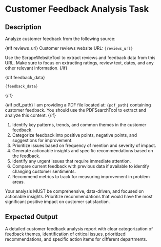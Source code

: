 # Customer Feedback Analysis Task

## Description
Analyze customer feedback from the following source:

{#if reviews_url}
Customer reviews website URL: `{reviews_url}`

Use the ScrapeWebsiteTool to extract reviews and feedback data from this URL. Make sure to focus on extracting ratings, review text, dates, and any other relevant information.
{/if}

{#if feedback_data}
```
{feedback_data}
```
{/if}

{#if pdf_path}
I am providing a PDF file located at: `{pdf_path}` containing customer feedback. You should use the PDFSearchTool to extract and analyze this content.
{/if}

1. Identify key patterns, trends, and common themes in the customer feedback.
2. Categorize feedback into positive points, negative points, and suggestions for improvement.
3. Prioritize issues based on frequency of mention and severity of impact.
4. Generate actionable insights and specific recommendations based on the feedback.
5. Identify any urgent issues that require immediate attention.
6. Compare current feedback with previous data if available to identify changing customer sentiments.
7. Recommend metrics to track for measuring improvement in problem areas.

Your analysis MUST be comprehensive, data-driven, and focused on actionable insights. Prioritize recommendations that would have the most significant positive impact on customer satisfaction.

## Expected Output
A detailed customer feedback analysis report with clear categorization of feedback themes, identification of critical issues, prioritized recommendations, and specific action items for different departments. 
